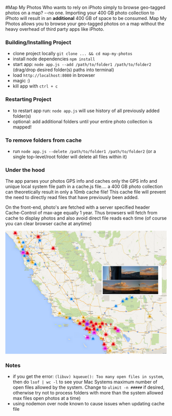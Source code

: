 #Map My Photos
Who wants to rely on iPhoto simply to browse geo-tagged photos on a map? --no one.  Importing your 400 GB photo collection to iPhoto will result in an **additional** 400 GB of space to be consumed.  Map My Photos allows you to browse your geo-tagged photos on a map without the heavy overhead of third party apps like iPhoto.

### Building/Installing Project

* clone project locally `git clone ... && cd map-my-photos`
* install node dependencies `npm install`
* start app: `node app.js --add /path/to/folder1 /path/to/folder2` (drag/drop desired folder(s) paths into terminal)
* load `http://localhost:8080` in browser
* magic :)
* kill app with `ctrl + c`

### Restarting Project
* to restart app run: `node app.js` will use history of all previously added folder(s)
* optional: add additional folders until your entire photo collection is mapped!

### To remove folders from cache
* run `node app.js --delete /path/to/folder1 /path/to/folder2` (or a single top-level/root folder will delete all files within it)

### Under the hood
The app parses your photos GPS info and caches only the GPS info and unique local system file path in a cache.js file.... a 400 GB photo collection can theoretically result in only a 10mb cache file!  This cache file will prevent the need to directly read files that have previously been added.

On the front-end, photo's are fetched with a server specified header Cache-Control of max-age equally 1 year.  Thus browsers will fetch from cache to display photos and also avoid direct file reads each time (of course you can clear browser cache at anytime)

![Screenshot](/screenshots/screenshot2.png "Screenshot")

### Notes
* if you get the error: `(libuv) kqueue(): Too many open files in system`, then do `lsof | wc -l` to see your Mac Systems maximum number of open files allowed by the system. Change to `ulimit -n #####` if desired, otherwise try not to process folders with more than the system allowed max files open photos at a time)
* using nodemon over node known to cause issues when updating cache file
